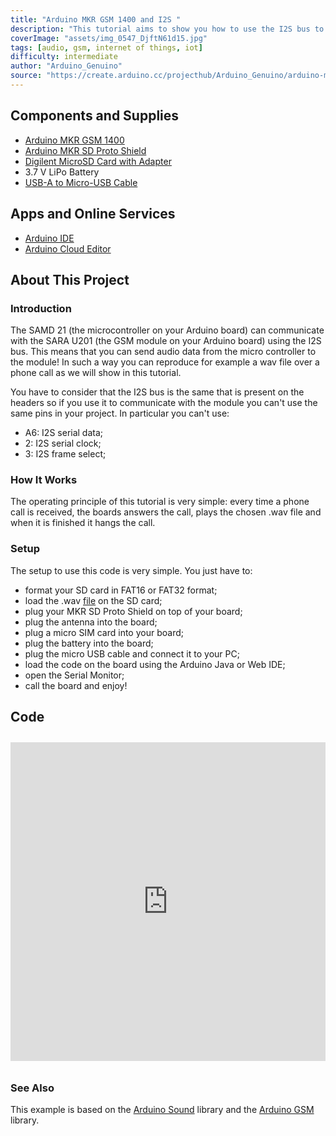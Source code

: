 ```yaml
---
title: "Arduino MKR GSM 1400 and I2S "
description: "This tutorial aims to show you how to use the I2S bus to send audio over phone calls between the micro controller and the GSM module."
coverImage: "assets/img_0547_DjftN61d15.jpg"
tags: [audio, gsm, internet of things, iot]
difficulty: intermediate
author: "Arduino_Genuino"
source: "https://create.arduino.cc/projecthub/Arduino_Genuino/arduino-mkr-gsm-1400-and-i2s-2a48b6"
---
```


## Components and Supplies

- [Arduino MKR GSM 1400](https://www.newark.com/55AC1187?COM=ref_hackster)
- [Arduino MKR SD Proto Shield](https://store.arduino.cc/mkr-sd-proto-shield)
- [Digilent MicroSD Card with Adapter](http://store.digilentinc.com/)
- 3.7 V LiPo Battery
- [USB-A to Micro-USB Cable](https://www.newark.com/53W6089?COM=ref_hackster)

## Apps and Online Services

- [Arduino IDE](https://www.arduino.cc/en/main/software)
- [Arduino Cloud Editor](https://create.arduino.cc/editor)

## About This Project

### Introduction

The SAMD 21 (the microcontroller on your Arduino board) can communicate with the SARA U201 (the GSM module on your Arduino board) using the I2S bus. This means that you can send audio data from the micro controller to the module! In such a way you can reproduce for example a wav file over a phone call as we will show in this tutorial.

You have to consider that the I2S bus is the same that is present on the headers so if you use it to communicate with the module you can't use the same pins in your project. In particular you can't use:

* A6: I2S serial data;
* 2: I2S serial clock;
* 3: I2S frame select;

### How It Works

The operating principle of this tutorial is very simple: every time a phone call is received, the boards answers the call, plays the chosen .wav file and when it is finished it hangs the call.

### Setup

The setup to use this code is very simple. You just have to:

* format your SD card in FAT16 or FAT32 format;
* load the .wav [file](https://content.arduino.cc/assets/ADV.wav) on the SD card;
* plug your MKR SD Proto Shield on top of your board;
* plug the antenna into the board;
* plug a micro SIM card into your board;
* plug the battery into the board;
* plug the micro USB cable and connect it to your PC;
* load the code on the board using the Arduino Java or Web IDE;
* open the Serial Monitor;
* call the board and enjoy!
  
## Code
<iframe src='https://create.arduino.cc/editor/Arduino_Genuino/98e9e261-0626-4994-98d9-8efcd21ed5ec/preview?embed&snippet' style='height:510px;width:100%;margin:10px 0' frameborder='0'></iframe>


### See Also

This example is based on the [Arduino Sound](https://www.arduino.cc/en/Reference/ArduinoSound) library and the [Arduino GSM](https://www.arduino.cc/en/Reference/GSM) library. 